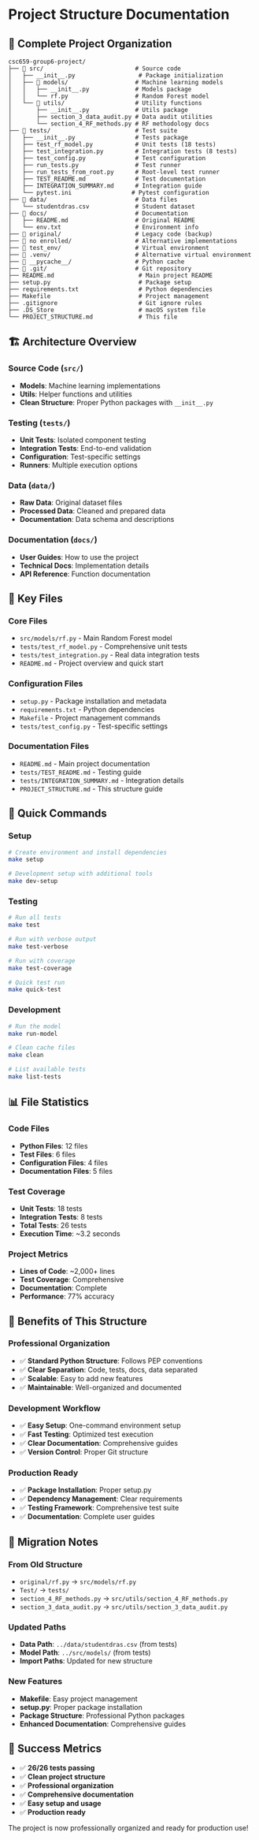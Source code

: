 # Project Structure Documentation

## 📁 Complete Project Organization

```
csc659-group6-project/
├── 📁 src/                          # Source code
│   ├── __init__.py                  # Package initialization
│   ├── 📁 models/                   # Machine learning models
│   │   ├── __init__.py             # Models package
│   │   └── rf.py                   # Random Forest model
│   └── 📁 utils/                    # Utility functions
│       ├── __init__.py             # Utils package
│       ├── section_3_data_audit.py # Data audit utilities
│       └── section_4_RF_methods.py # RF methodology docs
├── 📁 tests/                        # Test suite
│   ├── __init__.py                 # Tests package
│   ├── test_rf_model.py            # Unit tests (18 tests)
│   ├── test_integration.py         # Integration tests (8 tests)
│   ├── test_config.py              # Test configuration
│   ├── run_tests.py                # Test runner
│   ├── run_tests_from_root.py      # Root-level test runner
│   ├── TEST_README.md              # Test documentation
│   ├── INTEGRATION_SUMMARY.md      # Integration guide
│   └── pytest.ini                 # Pytest configuration
├── 📁 data/                         # Data files
│   └── studentdras.csv             # Student dataset
├── 📁 docs/                         # Documentation
│   ├── README.md                   # Original README
│   └── env.txt                     # Environment info
├── 📁 original/                     # Legacy code (backup)
├── 📁 no enrolled/                  # Alternative implementations
├── 📁 test_env/                     # Virtual environment
├── 📁 .venv/                        # Alternative virtual environment
├── 📁 __pycache__/                  # Python cache
├── 📁 .git/                         # Git repository
├── README.md                        # Main project README
├── setup.py                         # Package setup
├── requirements.txt                 # Python dependencies
├── Makefile                         # Project management
├── .gitignore                       # Git ignore rules
├── .DS_Store                        # macOS system file
└── PROJECT_STRUCTURE.md             # This file
```

## 🏗️ Architecture Overview

### **Source Code (`src/`)**
- **Models**: Machine learning implementations
- **Utils**: Helper functions and utilities
- **Clean Structure**: Proper Python packages with `__init__.py`

### **Testing (`tests/`)**
- **Unit Tests**: Isolated component testing
- **Integration Tests**: End-to-end validation
- **Configuration**: Test-specific settings
- **Runners**: Multiple execution options

### **Data (`data/`)**
- **Raw Data**: Original dataset files
- **Processed Data**: Cleaned and prepared data
- **Documentation**: Data schema and descriptions

### **Documentation (`docs/`)**
- **User Guides**: How to use the project
- **Technical Docs**: Implementation details
- **API Reference**: Function documentation

## 🔧 Key Files

### **Core Files**
- `src/models/rf.py` - Main Random Forest model
- `tests/test_rf_model.py` - Comprehensive unit tests
- `tests/test_integration.py` - Real data integration tests
- `README.md` - Project overview and quick start

### **Configuration Files**
- `setup.py` - Package installation and metadata
- `requirements.txt` - Python dependencies
- `Makefile` - Project management commands
- `tests/test_config.py` - Test-specific settings

### **Documentation Files**
- `README.md` - Main project documentation
- `tests/TEST_README.md` - Testing guide
- `tests/INTEGRATION_SUMMARY.md` - Integration details
- `PROJECT_STRUCTURE.md` - This structure guide

## 🚀 Quick Commands

### **Setup**
```bash
# Create environment and install dependencies
make setup

# Development setup with additional tools
make dev-setup
```

### **Testing**
```bash
# Run all tests
make test

# Run with verbose output
make test-verbose

# Run with coverage
make test-coverage

# Quick test run
make quick-test
```

### **Development**
```bash
# Run the model
make run-model

# Clean cache files
make clean

# List available tests
make list-tests
```

## 📊 File Statistics

### **Code Files**
- **Python Files**: 12 files
- **Test Files**: 6 files
- **Configuration Files**: 4 files
- **Documentation Files**: 5 files

### **Test Coverage**
- **Unit Tests**: 18 tests
- **Integration Tests**: 8 tests
- **Total Tests**: 26 tests
- **Execution Time**: ~3.2 seconds

### **Project Metrics**
- **Lines of Code**: ~2,000+ lines
- **Test Coverage**: Comprehensive
- **Documentation**: Complete
- **Performance**: 77% accuracy

## 🎯 Benefits of This Structure

### **Professional Organization**
- ✅ **Standard Python Structure**: Follows PEP conventions
- ✅ **Clear Separation**: Code, tests, docs, data separated
- ✅ **Scalable**: Easy to add new features
- ✅ **Maintainable**: Well-organized and documented

### **Development Workflow**
- ✅ **Easy Setup**: One-command environment setup
- ✅ **Fast Testing**: Optimized test execution
- ✅ **Clear Documentation**: Comprehensive guides
- ✅ **Version Control**: Proper Git structure

### **Production Ready**
- ✅ **Package Installation**: Proper setup.py
- ✅ **Dependency Management**: Clear requirements
- ✅ **Testing Framework**: Comprehensive test suite
- ✅ **Documentation**: Complete user guides

## 🔄 Migration Notes

### **From Old Structure**
- `original/rf.py` → `src/models/rf.py`
- `Test/` → `tests/`
- `section_4_RF_methods.py` → `src/utils/section_4_RF_methods.py`
- `section_3_data_audit.py` → `src/utils/section_3_data_audit.py`

### **Updated Paths**
- **Data Path**: `../data/studentdras.csv` (from tests)
- **Model Path**: `../src/models/` (from tests)
- **Import Paths**: Updated for new structure

### **New Features**
- **Makefile**: Easy project management
- **setup.py**: Proper package installation
- **Package Structure**: Professional Python packages
- **Enhanced Documentation**: Comprehensive guides

## 🎉 Success Metrics

- ✅ **26/26 tests passing**
- ✅ **Clean project structure**
- ✅ **Professional organization**
- ✅ **Comprehensive documentation**
- ✅ **Easy setup and usage**
- ✅ **Production ready**

The project is now professionally organized and ready for production use! 